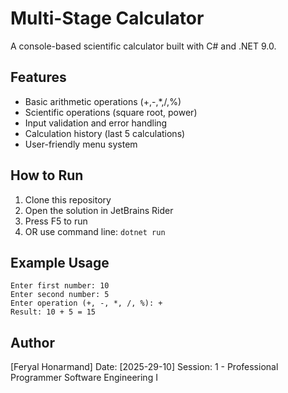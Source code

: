 # Multi-Stage Calculator
A console-based scientific calculator built with C# and .NET 9.0.
## Features
- Basic arithmetic operations (+,-,*,/,%)
- Scientific operations (square root, power)
- Input validation and error handling
- Calculation history (last 5 calculations)
- User-friendly menu system
## How to Run
1. Clone this repository
2. Open the solution in JetBrains Rider
3. Press F5 to run
4. OR use command line: `dotnet run`
## Example Usage
```
Enter first number: 10
Enter second number: 5
Enter operation (+, -, *, /, %): +
Result: 10 + 5 = 15
```
## Author
[Feryal Honarmand]
Date: [2025-29-10]
Session: 1 - Professional Programmer Software Engineering I
```